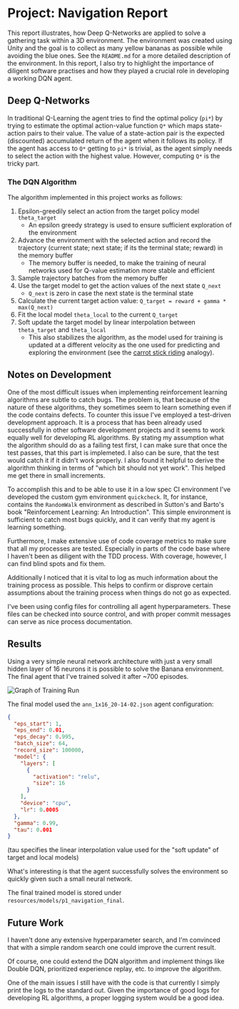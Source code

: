# Project: Navigation Report

This report illustrates, how Deep Q-Networks are applied to solve a gathering task within a 3D environment. The environment was created using Unity and the goal is to collect as many yellow bananas as possible while avoiding the blue ones. See the `README.md` for a more detailed description of the environment. In this report, I also try to highlight the importance of diligent software practises and how they played a crucial role in developing a working DQN agent.

## Deep Q-Networks
In traditional Q-Learning the agent tries to find the optimal policy (`pi*`) by trying to estimate the optimal action-value function `Q*` which maps state-action pairs to their value. The value of a state-action pair is the expected (discounted) accumulated return of the agent when it follows its policy. If the agent has access to `Q*` getting to `pi*` is trivial, as the agent simply needs to select the action with the highest value. However, computing `Q*` is the tricky part.

### The DQN Algorithm
The algorithm implemented in this project works as follows:

1) Epsilon-greedily select an action from the target policy model `theta_target`
    - An epsilon greedy strategy is used to ensure sufficient exploration of the environment
2) Advance the environment with the selected action and record the trajectory (current state; next state; if its the terminal state; reward) in the memory buffer
    - The memory buffer is needed, to make the training of neural networks used for Q-value estimation more stable and efficient
3) Sample trajectory batches from the memory buffer
4) Use the target model to get the action values of the next state `Q_next`
    - `Q_next` is zero in case the next state is the terminal state
5) Calculate the current target action value: `Q_target = reward + gamma * max(Q_next)`
6) Fit the local model `theta_local` to the current `Q_target`
7) Soft update the target model by linear interpolation between `theta_target` and `theta_local`
    - This also stabilizes the algorithm, as the model used for training is updated at a different velocity as the one used for predicting and exploring the environment (see the [carrot stick riding](https://www.youtube.com/watch?v=-PVFBGN_zoM) analogy).

## Notes on Development
One of the most difficult issues when implementing reinforcement learning algorithms are subtle to catch bugs. The problem is, that because of the nature of these algorithms, they sometimes seem to learn something even if the code contains defects. To counter this issue I've employed a test-driven development approach. It is a process that has been already used successfully in other software development projects and it seems to work equally well for developing RL algorithms. By stating my assumption what the algorithm should do as a failing test first, I can make sure that once the test passes, that this part is implemeted. I also can be sure, that the test would catch it if it didn't work properly. I also found it helpful to derive the algorithm thinking in terms of "which bit should not yet work". This helped me get there in small increments.

To accomplish this and to be able to use it in a low spec CI environment I've developed the custom gym environment `quickcheck`. It, for instance, contains the `RandomWalk` environment as described in Sutton's and Barto's book "Reinforcement Learning: An Introduction". This simple environment is sufficient to catch most bugs quickly, and it can verify that my agent is learning something. 

Furthermore, I make extensive use of code coverage metrics to make sure that all my processes are tested. Especially in parts of the code base where I haven't been as diligent with the TDD process. With coverage, however, I can find blind spots and fix them. 

Additionally I noticed that it is vital to log as much information about the training process as possible. This helps to confirm or disprove certain assumptions about the training process when things do not go as expected.

I've been using config files for controlling all agent hyperparameters. These files can be checked into source control, and with proper commit messages can serve as nice process documentation.

## Results
Using a very simple neural network architecture with just a very small hidden layer of 16 neurons it is possible to solve the Banana environment. The final agent that I've trained solved it after ~700 episodes.

![Graph of Training Run](resources/images/dqn_training.png)

The final model used the `ann_1x16_20-14-02.json` agent configuration:
```json
{
  "eps_start": 1,
  "eps_end": 0.01,
  "eps_decay": 0.995,
  "batch_size": 64,  
  "record_size": 100000,
  "model": {
    "layers": [  
      {
        "activation": "relu",
        "size": 16
      }
    ],
    "device": "cpu",
    "lr": 0.0005  
  },
  "gamma": 0.99,
  "tau": 0.001  
}
```
(tau specifies the linear interpolation value used for the "soft update" of target and local models)

What's interesting is that the agent successfully solves the environment so quickly given such a small neural network.

The final trained model is stored under `resources/models/p1_navigation_final`.

## Future Work
I haven't done any extensive hyperparameter search, and I'm convinced that with a simple random search one could improve the current result.

Of course, one could extend the DQN algorithm and implement things like Double DQN, prioritized experience replay, etc. to improve the algorithm.

One of the main issues I still have with the code is that currently I simply print the logs to the standard out. Given the importance of good logs for developing RL algorithms, a proper logging system would be a good idea. 

